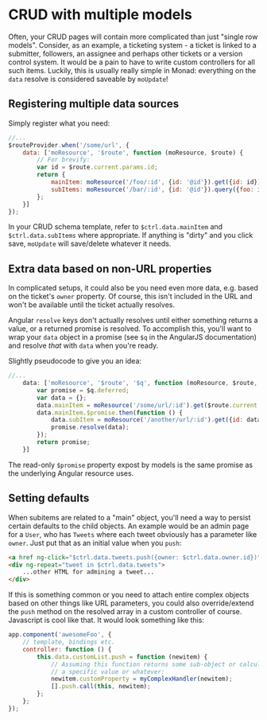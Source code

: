 # CRUD with multiple models
Often, your CRUD pages will contain more complicated than just "single row
models". Consider, as an example, a ticketing system - a ticket is linked to a
submitter, followers, an assignee and perhaps other tickets or a version control
system. It would be a pain to have to write custom controllers for all such
items. Luckily, this is usually really simple in Monad: everything on the
`data` resolve is considered saveable by `moUpdate`!

## Registering multiple data sources
Simply register what you need:

```javascript
//...
$routeProvider.when('/some/url', {
    data: ['moResource', '$route', function (moResource, $route) {
        // For brevify:
        var id = $route.current.params.id;
        return {
            mainItem: moResource('/foo/:id', {id: '@id'}).get({id: id}),
            subItems: moResource('/bar/:id', {id: '@id'}).query({foo: id})
        };
    }]
});
```

In your CRUD schema template, refer to `$ctrl.data.mainItem` and
`$ctrl.data.subItems` where appropriate. If anything is "dirty" and you click
save, `moUpdate` will save/delete whatever it needs.

## Extra data based on non-URL properties
In complicated setups, it could also be you need even more data, e.g. based on
the ticket's `owner` property. Of course, this isn't included in the URL and
won't be available until the ticket actually resolves.

Angular `resolve` keys don't actually resolves until either something returns a
value, or a returned promise is resolved. To accomplish this, you'll want to
wrap your `data` object in a promise (see `$q` in the AngularJS documentation)
and resolve _that_ with `data` when you're ready.

Slightly pseudocode to give you an idea:

```javascript
//...
    data: ['moResource', '$route', '$q', function (moResource, $route, $q) {
        var promise = $q.deferred;
        var data = {};
        data.mainItem = moResource('/some/url/:id').get($route.current.params.id);
        data.mainItem.$promise.then(function () {
            data.subItem = moResource('/another/url/:id').get({id: data.mainItem.property});
            promise.resolve(data);
        });
        return promise;
    }]
```

The read-only `$promise` property expost by models is the same promise as the
underlying Angular resource uses.

## Setting defaults
When subitems are related to a "main" object, you'll need a way to persist
certain defaults to the child objects. An example would be an admin page for a
`User`, who has `Tweets` where each tweet obviously has a parameter like
`owner`. Just put that as an initial value when you `push`:

```html
<a href ng-click="$ctrl.data.tweets.push({owner: $ctrl.data.owner.id})">Add new tweet</a>
<div ng-repeat="tweet in $ctrl.data.tweets">
    ...other HTML for admining a tweet...
</div>
```

If this is something common or you need to attach entire complex objects based
on other things like URL parameters, you could also override/extend the `push`
method on the resolved array in a custom controller of course. Javascript is
cool like that. It would look something like this:

```javascript
app.component('awesomeFoo', {
    // template, bindings etc.
    controller: function () {
        this.data.customList.push = function (newitem) {
            // Assuming this function returns some sub-object or calculates
            // a specific value or whatever:
            newitem.customProperty = myComplexHandler(newitem);
            [].push.call(this, newitem);
        };
    };
});
```

